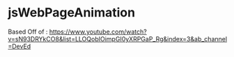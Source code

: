 # jsWebPageAnimation
Based Off of : https://www.youtube.com/watch?v=sN93DRYkCO8&list=LLOQobIOimpGI0yXRPGaP_Rg&index=3&ab_channel=DevEd
